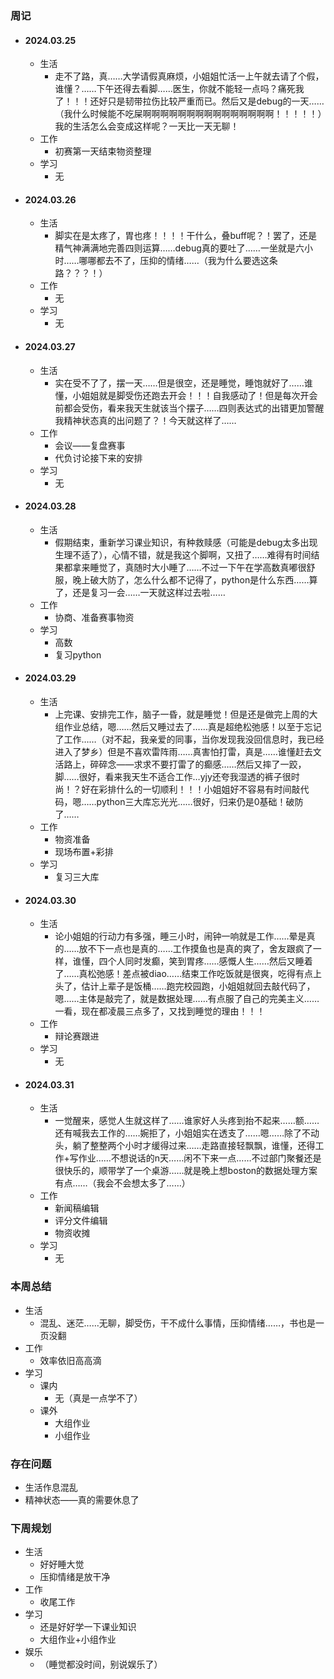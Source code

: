 ### 周记

+ #### 2024.03.25

  + 生活
    + 走不了路，真……大学请假真麻烦，小姐姐忙活一上午就去请了个假，谁懂？……下午还得去看脚……医生，你就不能轻一点吗？痛死我了！！！还好只是韧带拉伤比较严重而已。然后又是debug的一天……（我什么时候能不吃屎啊啊啊啊啊啊啊啊啊啊啊啊啊啊啊！！！！！）我的生活怎么会变成这样呢？一天比一天无聊！
  + 工作
    + 初赛第一天结束物资整理
  + 学习
    + 无

+ #### 2024.03.26

  + 生活
    + 脚实在是太疼了，胃也疼！！！！干什么，叠buff呢？！罢了，还是精气神满满地完善四则运算……debug真的要吐了……一坐就是六小时……哪哪都去不了，压抑的情绪……（我为什么要选这条路？？？！）
  + 工作
    + 无
  + 学习
    + 无

+ #### 2024.03.27

  + 生活
    + 实在受不了了，摆一天……但是很空，还是睡觉，睡饱就好了……谁懂，小姐姐就是脚受伤还跑去开会！！！自我感动了！但是每次开会前都会受伤，看来我天生就该当个摆子……四则表达式的出错更加警醒我精神状态真的出问题了？！今天就这样了……
  + 工作
    + 会议——复盘赛事
    + 代负讨论接下来的安排
  + 学习
    + 无

+ #### 2024.03.28

  + 生活
    + 假期结束，重新学习课业知识，有种救赎感（可能是debug太多出现生理不适了），心情不错，就是我这个脚啊，又扭了……难得有时间结果都拿来睡觉了，真随时大小睡了……不过一下午在学高数真嘟很舒服，晚上破大防了，怎么什么都不记得了，python是什么东西……算了，还是复习一会……一天就这样过去啦……
  + 工作
    + 协商、准备赛事物资
  + 学习
    + 高数
    + 复习python

+ #### 2024.03.29

  + 生活
    + 上完课、安排完工作，脑子一昏，就是睡觉！但是还是做完上周的大组作业总结，嗯……然后又睡过去了……真是超绝松弛感！以至于忘记了工作……（对不起，我亲爱的同事，当你发现我没回信息时，我已经进入了梦乡）但是不喜欢雷阵雨……真害怕打雷，真是……谁懂赶去文活路上，碎碎念——求求不要打雷了的癫感……然后又摔了一跤，脚……很好，看来我天生不适合工作…yjy还夸我湿透的裤子很时尚！？好在彩排什么的一切顺利！！！小姐姐好不容易有时间敲代码，嗯……python三大库忘光光……很好，归来仍是0基础！破防了……
  + 工作
    + 物资准备
    + 现场布置+彩排
  + 学习
    + 复习三大库

+ #### 2024.03.30

  + 生活
    + 论小姐姐的行动力有多强，睡三小时，闹钟一响就是工作……晕是真的……放不下一点也是真的……工作摸鱼也是真的爽了，舍友跟疯了一样，谁懂，四个人同时发癫，笑到胃疼……感慨人生……然后又睡着了……真松弛感！差点被diao……结束工作吃饭就是很爽，吃得有点上头了，估计上辈子是饭桶……跑完校园跑，小姐姐就回去敲代码了，嗯……主体是敲完了，就是数据处理……有点服了自己的完美主义……一看，现在都凌晨三点多了，又找到睡觉的理由！！！
  + 工作
    + 辩论赛跟进
  + 学习
    + 无

+ #### 2024.03.31

  + 生活
    + 一觉醒来，感觉人生就这样了……谁家好人头疼到抬不起来……额……还有喊我去工作的……婉拒了，小姐姐实在透支了……嗯……除了不动头，躺了整整两个小时才缓得过来……走路直接轻飘飘，谁懂，还得工作+写作业……不想说话的n天……闲不下来一点……不过部门聚餐还是很快乐的，顺带学了一个桌游……就是晚上想boston的数据处理方案有点……（我会不会想太多了……）
  + 工作
    + 新闻稿编辑
    + 评分文件编辑
    + 物资收摊
  + 学习
    + 无

### 本周总结

+ 生活
  + 混乱、迷茫……无聊，脚受伤，干不成什么事情，压抑情绪……，书也是一页没翻
+ 工作
  + 效率依旧高高滴
+ 学习
  + 课内
    + 无（真是一点学不了）
  + 课外
    + 大组作业
    + 小组作业

### 存在问题

+ 生活作息混乱
+ 精神状态——真的需要休息了

### 下周规划

+ 生活
  + 好好睡大觉
  + 压抑情绪是放干净
+ 工作
  + 收尾工作
+ 学习
  + 还是好好学一下课业知识
  + 大组作业+小组作业
+ 娱乐
  + （睡觉都没时间，别说娱乐了）